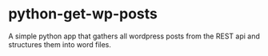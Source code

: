 # python-get-wp-posts
 A simple python app that gathers all wordpress posts from the REST api and structures them into word files.
